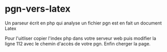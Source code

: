 # pgn-vers-latex
Un parseur écrit en php qui analyse un fichier pgn est en fait un document Latex

Pour l'uitliser copier l'index php dans votre serveur web puis modifier la ligne 112 avec 
le chemin d'accès de votre pgn. Enfin cherger la page.